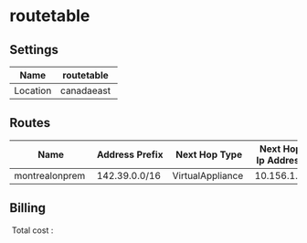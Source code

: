 # routetable

## Settings


| Name | routetable  |
| --- | --- |
| Location | canadaeast  |


## Routes


| Name | Address Prefix | Next Hop Type | Next Hop Ip Address |
| --- | --- | --- | --- |
| montrealonprem  | 142.39.0.0/16  | VirtualAppliance  | 10.156.1.4  |
## Billing
 Total cost : 
